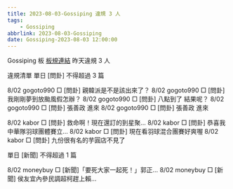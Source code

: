```yaml
---
title: 2023-08-03-Gossiping 違規 3 人
tags:
    - Gossiping
abbrlink: 2023-08-03-Gossiping
date: Gossiping-2023-08-03 12:00:00
---
```

Gossiping 板 [板規連結](https://www.ptt.cc/bbs/Gossiping/M.1637425085.A.07D.html)
昨天違規 3 人
<!-- more -->

違規清單
單日 [問卦] 不得超過 3 篇

8/02 gogoto990 □ [問卦] 親韓派是不是該出來了？
8/02 gogoto990 □ [問卦] 我剛剛夢到放颱風假怎辦？
8/02 gogoto990 □ [問卦] 八點到了 結果呢？
8/02 gogoto990 □ [問卦] 張善政 進來
8/02 gogoto990 □ [問卦] 張善政 進來

8/02 kabor □ [問卦] 救命啊！現在還訂的到星聚…
8/02 kabor □ [問卦] 恭喜我中華隊羽球團體賽立…
8/02 kabor □ [問卦] 現在看羽球混合團賽好爽喔
8/02 kabor □ [問卦] 九份很有名的芋圓店不見了

單日 [新聞] 不得超過 1 篇

8/02 moneybuy □ [新聞]「要死大家一起死！」郭正…
8/02 moneybuy □ [新聞] 侯友宜內參民調超柯趕上賴…
